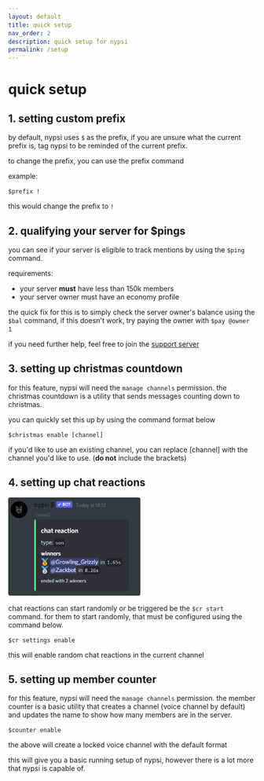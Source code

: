 ```yaml
---
layout: default
title: quick setup
nav_order: 2
description: quick setup for nypsi
permalink: /setup
---
```


# quick setup

## 1. setting custom prefix

by default, nypsi uses `$` as the prefix, if you are unsure what the current prefix is, tag nypsi to be reminded of the
current prefix.

to change the prefix, you can use the prefix command

example:

```
$prefix !
```

this would change the prefix to `!`

## 2. qualifying your server for $pings

you can see if your server is eligible to track mentions by using the `$ping` command.

requirements:

-   your server **must** have less than 150k members
-   your server owner must have an economy profile

the quick fix for this is to simply check the server owner's balance using the `$bal` command, if this doesn't work, try paying the owner with `$pay @owner 1`

if you need further help, feel free to join the [support server](https://discord.gg/hJTDNST)

## 3. setting up christmas countdown

for this feature, nypsi will need the `manage channels` permission. the christmas countdown is a utility that sends messages
counting down to christmas.

you can quickly set this up by using the command format below

```
$christmas enable [channel]
```

if you'd like to use an existing channel, you can replace [channel] with the channel you'd like to use. (**do not** include
the brackets)

## 4. setting up chat reactions

<img src="https://raw.githubusercontent.com/tekoh/nypsi/docs/assets/chatreaction_1.png" height="200px" width="auto" style="border-radius:4px">

chat reactions can start randomly or be triggered be the `$cr start` command. for them to start randomly, that must be
configured using the command below.

```
$cr settings enable
```

this will enable random chat reactions in the current channel

## 5. setting up member counter

for this feature, nypsi will need the `manage channels` permission. the member counter is a basic utility that creates a
channel (voice channel by default) and updates the name to show how many members are in the server.

```
$counter enable
```

the above will create a locked voice channel with the default format

this will give you a basic running setup of nypsi, however there is a lot more that nypsi is capable of.
